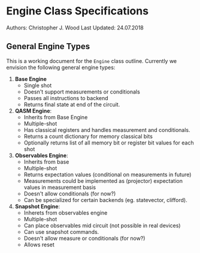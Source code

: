 # Engine Class Specifications

Authors: Christopher J. Wood
Last Updated: 24.07.2018

## General Engine Types

This is a working document for the `Engine` class outline. Currently we envision the following general engine types:

1. **Base Engine**
	* Single shot
	* Doesn't support measurements or conditionals
	* Passes all instructions to backend
	* Returns final state at end of the circuit.
2. **QASM Engine**:
	* Inherits from Base Engine
	* Multiple-shot 
	* Has classical registers and handles measurement and conditionals.
	* Returns a count dictionary for memory classical bits
	* Optionally returns list of all memory bit or register bit values for each shot
3. **Observables Engine**:
	* Inherits from base
	* Multiple-shot
	* Returns expectation values (conditional on measurements in future)
	* Measurements could be implemented as (projector) expectation values in measurement basis
	* Doesn't allow conditionals (for now?)
	* Can be specialized for certain backends (eg. statevector, clifford).
4. **Snapshot Engine**:
	* Inherets from observables engine
	* Multiple-shot
	* Can place observables mid circuit (not possible in real devices)
	* Can use snapshot commands.
	* Doesn't allow measure or conditionals (for now?)
	* Allows reset
